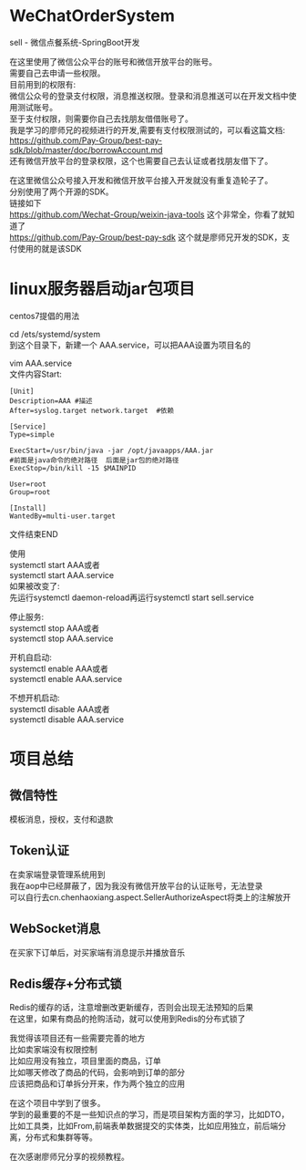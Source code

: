 # WeChatOrderSystem  
sell - 微信点餐系统-SpringBoot开发   

在这里使用了微信公众平台的账号和微信开放平台的账号。  
需要自己去申请一些权限。  
目前用到的权限有:  
微信公众号的登录支付权限，消息推送权限。登录和消息推送可以在开发文档中使用测试账号。  
至于支付权限，则需要你自己去找朋友借借账号了。  
我是学习的廖师兄的视频进行的开发,需要有支付权限测试的，可以看这篇文档:  
https://github.com/Pay-Group/best-pay-sdk/blob/master/doc/borrowAccount.md  
还有微信开放平台的登录权限，这个也需要自己去认证或者找朋友借下了。  

在这里微信公众号接入开发和微信开放平台接入开发就没有重复造轮子了。    
分别使用了两个开源的SDK。  
链接如下  
https://github.com/Wechat-Group/weixin-java-tools 这个非常全，你看了就知道了  
https://github.com/Pay-Group/best-pay-sdk 这个就是廖师兄开发的SDK，支付使用的就是该SDK  


# linux服务器启动jar包项目

centos7提倡的用法  

cd /ets/systemd/system  
到这个目录下，新建一个 AAA.service，可以把AAA设置为项目名的  

vim AAA.service  
文件内容Start:  
```
[Unit]  
Description=AAA #描述  
After=syslog.target network.target  #依赖  

[Service]  
Type=simple  

ExecStart=/usr/bin/java -jar /opt/javaapps/AAA.jar  
#前面是java命令的绝对路径  后面是jar包的绝对路径  
ExecStop=/bin/kill -15 $MAINPID   

User=root  
Group=root   

[Install]  
WantedBy=multi-user.target  
```
文件结束END  

使用  
systemctl start AAA或者  
systemctl start AAA.service  
如果被改变了:  
先运行systemctl daemon-reload再运行systemctl start sell.service  

停止服务:  
systemctl stop AAA或者  
systemctl stop AAA.service  

开机自启动:   
systemctl enable AAA或者   
systemctl enable AAA.service   

不想开机启动:  
systemctl disable AAA或者  
systemctl  disable AAA.service  


# 项目总结   
 
## 微信特性  
模板消息，授权，支付和退款    

## Token认证   
在卖家端登录管理系统用到  
我在aop中已经屏蔽了，因为我没有微信开放平台的认证账号，无法登录    
可以自行去cn.chenhaoxiang.aspect.SellerAuthorizeAspect将类上的注解放开    

## WebSocket消息  
在买家下订单后，对买家端有消息提示并播放音乐   

## Redis缓存+分布式锁  
Redis的缓存的话，注意增删改更新缓存，否则会出现无法预知的后果  
在这里，如果有商品的抢购活动，就可以使用到Redis的分布式锁了  



我觉得该项目还有一些需要完善的地方  
比如卖家端没有权限控制  
比如应用没有独立，项目里面的商品，订单   
比如哪天修改了商品的代码，会影响到订单的部分  
应该把商品和订单拆分开来，作为两个独立的应用  

在这个项目中学到了很多。  
学到的最重要的不是一些知识点的学习，而是项目架构方面的学习，比如DTO，比如工具类，比如From,前端表单数据提交的实体类，比如应用独立，前后端分离，分布式和集群等等。  

在次感谢廖师兄分享的视频教程。  
